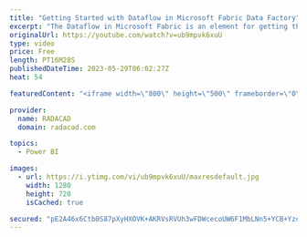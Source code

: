 ```yaml
---
title: "Getting Started with Dataflow in Microsoft Fabric Data Factory"
excerpt: "The Dataflow in Microsoft Fabric is an element for getting the data from the source, transforming it, and loading it into a destination. In this article and video, we will go through what Dataflow is and how it works with a simple example of it. Learn more from my article here: https://radacad.com/getting-started-with-dataflow-in-microsoft-fabric-data-factory"
originalUrl: https://youtube.com/watch?v=ub9mpvk6xuU
type: video
price: Free
length: PT16M28S
publishedDateTime: 2023-05-29T06:02:27Z
heat: 54

featuredContent: "<iframe width=\"800\" height=\"500\" frameborder=\"0\" src=\"https://www.youtube.com/embed/ub9mpvk6xuU\" allow=\"accelerometer; autoplay; encrypted-media; gyroscope; picture-in-picture\" allowfullscreen></iframe>"

provider:
  name: RADACAD
  domain: radacad.com

topics:
  - Power BI

images:
  - url: https://i.ytimg.com/vi/ub9mpvk6xuU/maxresdefault.jpg
    width: 1280
    height: 720
    isCached: true

secured: "pE2A46x6Ctb0S87pXyHXOVK+AKRVsRVUh3wFDWcecoUW6F1MbLNn5+YCB+Yzd+G/5LA3UFPAkdsydnqADNrggJWzFpU1NI3C5no3L61Sx4RNfKSsHf7QxmTiGIgGz24TYvdZ/Z48h+PaTtTW3SehIr9kj0WsDXwnrFPqGrSu8YCJODA5A49J3/szk/1Y9kSgmWtR8XqwjusyPKoKGnoWDv/NqZypojDhOljGvIERlQ0WdX5+lWXgCW6I0vq6iTCESfAq5TOLuYvVdT0sSUtsyVx6SRPw3ROAY0rPrIyeSl7PygtFlFzdn1tFG+VQlJsAyYsoH27XGSkvfKjt1aoUenEcMI24agHflBZRv5tXR+v/Qmev1M3WEXKCT4Dgg+kAucksuQjWCAbtwMLm9MHhsLeOygS0dDTHG2nSSD7Pkh8=;t9S59jiXl/ELrNvkDg/0TA=="
---
```


